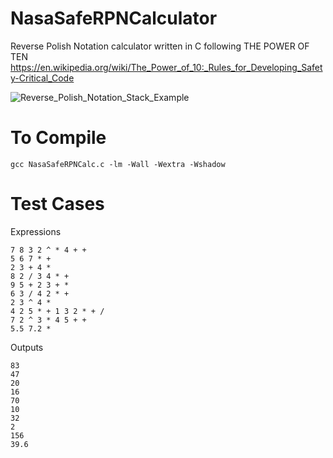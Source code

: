 # NasaSafeRPNCalculator
Reverse Polish Notation calculator written in C following THE POWER OF TEN
https://en.wikipedia.org/wiki/The_Power_of_10:_Rules_for_Developing_Safety-Critical_Code

![Reverse_Polish_Notation_Stack_Example](https://github.com/Leek727/NasaSafeRPNCalculator/assets/91506829/2aadc98b-6cdd-48c4-9c23-08dd80c6c136)

# To Compile
`gcc NasaSafeRPNCalc.c -lm -Wall -Wextra -Wshadow`

# Test Cases
Expressions
```
7 8 3 2 ^ * 4 + +
5 6 7 * +
2 3 + 4 *
8 2 / 3 4 * +
9 5 + 2 3 + *
6 3 / 4 2 * +
2 3 ^ 4 *
4 2 5 * + 1 3 2 * + /
7 2 ^ 3 * 4 5 + +
5.5 7.2 *
```

Outputs
```
83
47
20
16
70
10
32
2
156
39.6
```
